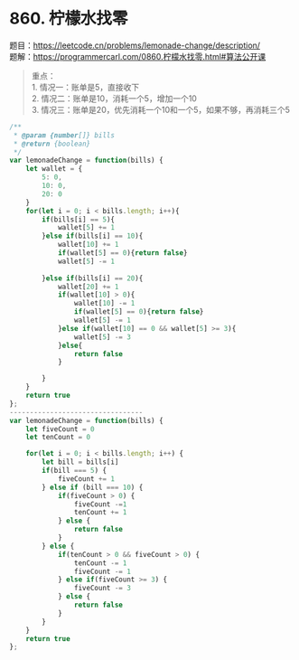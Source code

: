 # 860. 柠檬水找零 

题目：https://leetcode.cn/problems/lemonade-change/description/       
题解：https://programmercarl.com/0860.柠檬水找零.html#算法公开课       


> 重点：        
    1. 情况一：账单是5，直接收下                
    2. 情况二：账单是10，消耗一个5，增加一个10         
    3. 情况三：账单是20，优先消耗一个10和一个5，如果不够，再消耗三个5           


```js
/**
 * @param {number[]} bills
 * @return {boolean}
 */
var lemonadeChange = function(bills) {
    let wallet = {
        5: 0,
        10: 0,
        20: 0
    }
    for(let i = 0; i < bills.length; i++){
        if(bills[i] == 5){
            wallet[5] += 1
        }else if(bills[i] == 10){
            wallet[10] += 1
            if(wallet[5] == 0){return false}
            wallet[5] -= 1
            
        }else if(bills[i] == 20){
            wallet[20] += 1 
            if(wallet[10] > 0){
                wallet[10] -= 1 
                if(wallet[5] == 0){return false}
                wallet[5] -= 1 
            }else if(wallet[10] == 0 && wallet[5] >= 3){
                wallet[5] -= 3
            }else{
                return false
            }

        }
    }
    return true
};
---------------------------------
var lemonadeChange = function(bills) {
    let fiveCount = 0
    let tenCount = 0

    for(let i = 0; i < bills.length; i++) {
        let bill = bills[i]
        if(bill === 5) {
            fiveCount += 1
        } else if (bill === 10) {
            if(fiveCount > 0) {
                fiveCount -=1
                tenCount += 1
            } else {
                return false
            }
        } else {
            if(tenCount > 0 && fiveCount > 0) {
                tenCount -= 1
                fiveCount -= 1 
            } else if(fiveCount >= 3) {
                fiveCount -= 3
            } else {
                return false
            }
        } 
    }
    return true
};
```